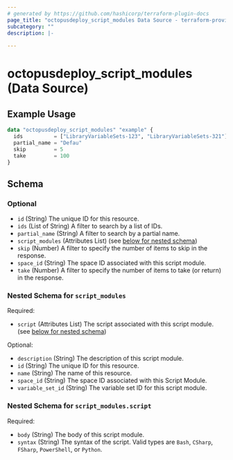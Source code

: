 ```yaml
---
# generated by https://github.com/hashicorp/terraform-plugin-docs
page_title: "octopusdeploy_script_modules Data Source - terraform-provider-octopusdeploy"
subcategory: ""
description: |-
  
---
```


# octopusdeploy_script_modules (Data Source)



## Example Usage

```terraform
data "octopusdeploy_script_modules" "example" {
  ids          = ["LibraryVariableSets-123", "LibraryVariableSets-321"]
  partial_name = "Defau"
  skip         = 5
  take         = 100
}
```

<!-- schema generated by tfplugindocs -->
## Schema

### Optional

- `id` (String) The unique ID for this resource.
- `ids` (List of String) A filter to search by a list of IDs.
- `partial_name` (String) A filter to search by a partial name.
- `script_modules` (Attributes List) (see [below for nested schema](#nestedatt--script_modules))
- `skip` (Number) A filter to specify the number of items to skip in the response.
- `space_id` (String) The space ID associated with this script module.
- `take` (Number) A filter to specify the number of items to take (or return) in the response.

<a id="nestedatt--script_modules"></a>
### Nested Schema for `script_modules`

Required:

- `script` (Attributes List) The script associated with this script module. (see [below for nested schema](#nestedatt--script_modules--script))

Optional:

- `description` (String) The description of this script module.
- `id` (String) The unique ID for this resource.
- `name` (String) The name of this resource.
- `space_id` (String) The space ID associated with this Script Module.
- `variable_set_id` (String) The variable set ID for this script module.

<a id="nestedatt--script_modules--script"></a>
### Nested Schema for `script_modules.script`

Required:

- `body` (String) The body of this script module.
- `syntax` (String) The syntax of the script. Valid types are `Bash`, `CSharp`, `FSharp`, `PowerShell`, or `Python`.


